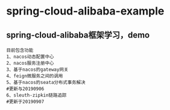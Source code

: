 # spring-cloud-alibaba-example
spring-cloud-alibaba框架学习，demo  
-------------------------------------------  
    目前包含功能  
    1、nacos动态配置中心  
    2、nacos服务注册中心  
    3、基于nacos的gateway网关  
    4、feign微服务之间的调用  
    5、基于nacos的seata分布式事务解决  
    #更新与20190906
    6、sleuth-zipkin链路追踪
    #更新于20190907
